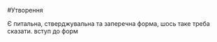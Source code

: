 #Утворення

Є питальна, стверджувальна та заперечна форма, шось таке треба сказати. вступ до форм


